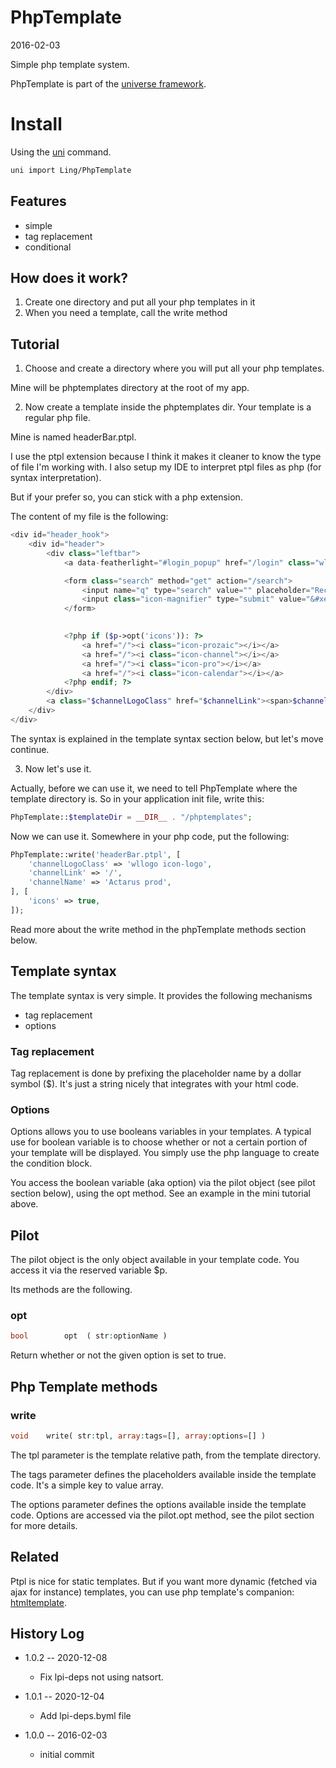 PhpTemplate
===============
2016-02-03



Simple php template system.


PhpTemplate is part of the [universe framework](https://github.com/karayabin/universe-snapshot).


Install
==========
Using the [uni](https://github.com/lingtalfi/universe-naive-importer) command.
```bash
uni import Ling/PhpTemplate
```






Features
--------------

- simple
- tag replacement
- conditional



How does it work?
-----------------

1. Create one directory and put all your php templates in it
2. When you need a template, call the write method
 



Tutorial
------------

1. Choose and create a directory where you will put all your php templates.

Mine will be phptemplates directory at the root of my app. 


2. Now create a template inside the phptemplates dir.
Your template is a regular php file.

Mine is named headerBar.ptpl.

I use the ptpl extension because I think it  makes it cleaner to know the type of file I'm working with.
I also setup my IDE to interpret ptpl files as php (for syntax interpretation).

But if your prefer so, you can stick with a php extension.
 
The content of my file is the following:
 
```php
<div id="header_hook">
    <div id="header">
        <div class="leftbar">
            <a data-featherlight="#login_popup" href="/login" class="wllogin wlbutton">LOGIN</a>

            <form class="search" method="get" action="/search">
                <input name="q" type="search" value="" placeholder="Rechercher un élément">
                <input class="icon-magnifier" type="submit" value="&#xe905;">
            </form>
            

            <?php if ($p->opt('icons')): ?>
                <a href="/"><i class="icon-prozaic"></i></a>
                <a href="/"><i class="icon-channel"></i></a>
                <a href="/"><i class="icon-pro"></i></a>
                <a href="/"><i class="icon-calendar"></i></a>
            <?php endif; ?>
        </div>
        <a class="$channelLogoClass" href="$channelLink"><span>$channelName</span></a>
    </div>
</div> 
``` 
 
The syntax is explained in the template syntax section below, but let's move continue. 
 

3. Now let's use it.

Actually, before we can use it, we need to tell PhpTemplate where the template directory is.
So in your application init file, write this:

```php 
PhpTemplate::$templateDir = __DIR__ . "/phptemplates"; 
```

Now we can use it.
Somewhere in your php code, put the following:


```php
PhpTemplate::write('headerBar.ptpl', [
    'channelLogoClass' => 'wllogo icon-logo',
    'channelLink' => '/',
    'channelName' => 'Actarus prod',
], [
    'icons' => true,
]);
```

Read more about the write method in the phpTemplate methods section below.






Template syntax
------------------

The template syntax is very simple.
It provides the following mechanisms

- tag replacement
- options


### Tag replacement 

Tag replacement is done by prefixing the placeholder name by a dollar symbol ($).
It's just a string nicely that integrates with your html code.


### Options

Options allows you to use booleans variables in your templates.
A typical use for boolean variable is to choose whether or not a certain portion of your template will 
be displayed. 
You simply use the php language to create the condition block.

You access the boolean variable (aka option) via the pilot object (see pilot section below),
using the opt method. See an example in the mini tutorial above.




Pilot
---------

The pilot object is the only object available in your template code.
You access it via the reserved variable $p.
 
Its methods are the following.
 
 
### opt 
 
```php
bool        opt  ( str:optionName )
``` 

Return whether or not the given option is set to true.

 
 
 
Php Template methods
----------------------

### write

```php
void    write( str:tpl, array:tags=[], array:options=[] )
```

The tpl parameter is the template relative path, from the template directory.

The tags parameter defines the placeholders available inside the template code.
It's a simple key to value array.

The options parameter defines the options available inside the template code.
Options are accessed via the pilot.opt method, see the pilot section for more details.

 
 
 
 

Related
------------

Ptpl is nice for static templates.
But if you want more dynamic (fetched via ajax for instance) templates, 
you can use php template's companion: [htmltemplate](https://github.com/lingtalfi/HtmlTemplate).









History Log
------------------

- 1.0.2 -- 2020-12-08

    - Fix lpi-deps not using natsort.

- 1.0.1 -- 2020-12-04

    - Add lpi-deps.byml file

- 1.0.0 -- 2016-02-03

    - initial commit
    
    